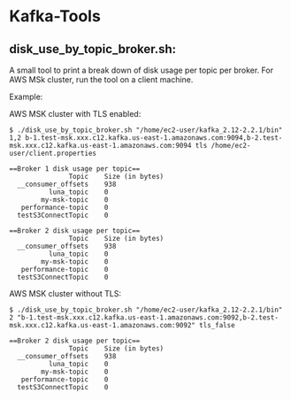 # Kafka-Tools

## disk_use_by_topic_broker.sh:

A small tool to print a break down of disk usage per topic per broker.
For AWS MSk cluster, run the tool on a client machine.

Example:

AWS MSK cluster with TLS enabled:

```
$ ./disk_use_by_topic_broker.sh "/home/ec2-user/kafka_2.12-2.2.1/bin" 1,2 b-1.test-msk.xxx.c12.kafka.us-east-1.amazonaws.com:9094,b-2.test-msk.xxx.c12.kafka.us-east-1.amazonaws.com:9094 tls /home/ec2-user/client.properties

==Broker 1 disk usage per topic==
               Topic	Size (in bytes)
  __consumer_offsets	938
          luna_topic	0
        my-msk-topic	0
   performance-topic	0
  testS3ConnectTopic	0
  
==Broker 2 disk usage per topic==
               Topic	Size (in bytes)
  __consumer_offsets	938
          luna_topic	0
        my-msk-topic	0
   performance-topic	0
  testS3ConnectTopic	0
  ```

AWS MSK cluster without TLS:

```
$ ./disk_use_by_topic_broker.sh "/home/ec2-user/kafka_2.12-2.2.1/bin" 2 "b-1.test-msk.xxx.c12.kafka.us-east-1.amazonaws.com:9092,b-2.test-msk.xxx.c12.kafka.us-east-1.amazonaws.com:9092" tls_false

==Broker 2 disk usage per topic==
               Topic	Size (in bytes)
  __consumer_offsets	938
          luna_topic	0
        my-msk-topic	0
   performance-topic	0
  testS3ConnectTopic	0
  ```
